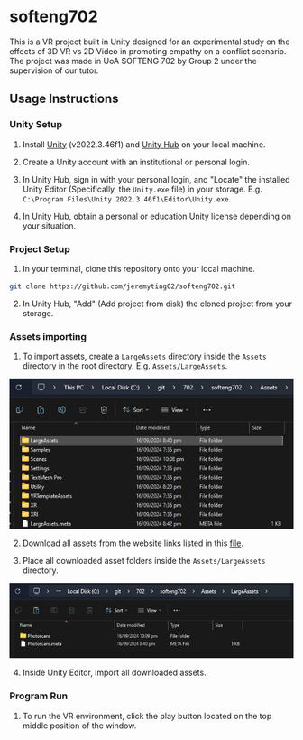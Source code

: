 # softeng702

This is a VR project built in Unity designed for an experimental study on the effects of 3D VR vs 2D Video in promoting empathy on a conflict scenario. The project was made in UoA SOFTENG 702 by Group 2 under the supervision of our tutor.

## Usage Instructions

### Unity Setup

1. Install [Unity](https://unity.com/releases/editor/archive) (v2022.3.46f1) and [Unity Hub](https://unity.com/download) on your local machine.

2. Create a Unity account with an institutional or personal login.

3. In Unity Hub, sign in with your personal login, and "Locate" the installed Unity Editor (Specifically, the `Unity.exe` file) in your storage. E.g. `C:\Program Files\Unity 2022.3.46f1\Editor\Unity.exe`.

4. In Unity Hub, obtain a personal or education Unity license depending on your situation.

### Project Setup

1. In your terminal, clone this repository onto your local machine.

```bash
git clone https://github.com/jeremyting02/softeng702.git
```

2. In Unity Hub, "Add" (Add project from disk) the cloned project from your storage.

### Assets importing

1. To import assets, create a `LargeAssets` directory inside the `Assets` directory in the root directory. E.g. `Assets/LargeAssets`.

![alt text](readme_images/{3C86D0E5-AF6C-4073-A306-A119B0106A8B}.png)

2. Download all assets from the website links listed in this [file](https://github.com/jeremyting02/softeng702/blob/main/downloads.md).

3. Place all downloaded asset folders inside the `Assets/LargeAssets` directory.

![alt text](readme_images/{C9A94AE0-2F6D-4F0E-BE9B-F1FD4DF433BC}.png)

4. Inside Unity Editor, import all downloaded assets.

### Program Run

1. To run the VR environment, click the play button located on the top middle position of the window.
